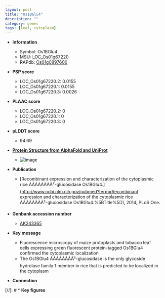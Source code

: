 ```yaml
---
layout: post
title: "Os1BGlu4"
description: ""
category: genes
tags: [leaf, cytoplasm]
---
```


* **Information**  
    + Symbol: Os1BGlu4  
    + MSU: [LOC_Os01g67220](http://rice.plantbiology.msu.edu/cgi-bin/ORF_infopage.cgi?orf=LOC_Os01g67220)  
    + RAPdb: [Os01g0897600](http://rapdb.dna.affrc.go.jp/viewer/gbrowse_details/irgsp1?name=Os01g0897600)  

* **PSP score**  
    + LOC_Os01g67220.2: 0.0155 
    + LOC_Os01g67220.1: 0.0155 
    + LOC_Os01g67220.3: 0.0026 

* **PLAAC score**  
    + LOC_Os01g67220.2: 0 
    + LOC_Os01g67220.1: 0 
    + LOC_Os01g67220.3: 0 

* **pLDDT score**
    + 94.69

* **[Protein Structure from AlphaFold and UniProt](https://www.uniprot.org/uniprotkb/Q5N863/entry#structure)**
    + ![image](https://ricepsp.github.io/images/Q5/AF-Q5N863-F1.png)

* **Publication**  
    + [Recombinant expression and characterization of the cytoplasmic rice ÃÂÃÂÃÂÃÂ²-glucosidase Os1BGlu4.](http://www.ncbi.nlm.nih.gov/pubmed?term=Recombinant expression and characterization of the cytoplasmic rice ÃÂÃÂÃÂÃÂ²-glucosidase Os1BGlu4.%5BTitle%5D), 2014, PLoS One.

* **Genbank accession number**  
    + [AK243365](http://www.ncbi.nlm.nih.gov/nuccore/AK243365)

* **Key message**  
    + Fluorescence microscopy of maize protoplasts and tobacco leaf cells expressing green fluorescent protein-tagged Os1BGlu4 confirmed the cytoplasmic localization
    + The Os1BGlu4 ÃÂÃÂÃÂÃÂ²-glucosidase is the only glycoside hydrolase family 1 member in rice that is predicted to be localized in the cytoplasm

* **Connection**  

[//]: # * **Key figures**  


